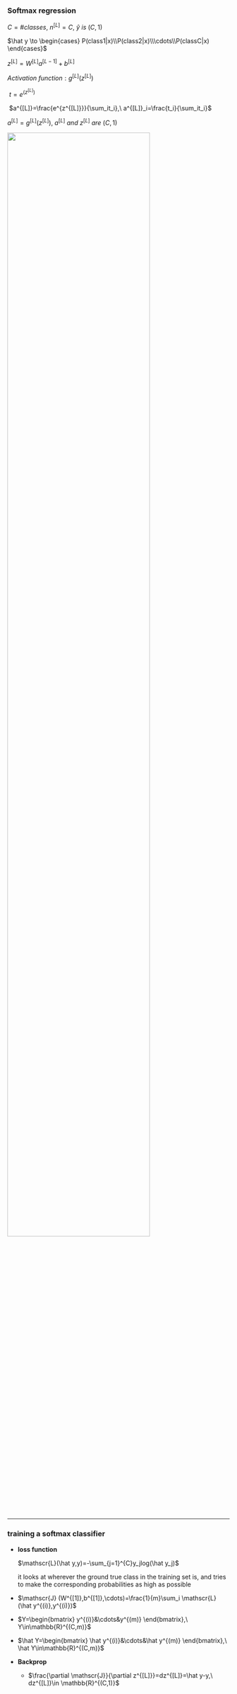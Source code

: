 ### Softmax regression

$C=\#classes,\ n^{[L]}=C,\ \hat y\ is\ (C, 1)$

$\hat y \to \begin{cases} P(class1|x)\\P(class2|x)\\\cdots\\P(classC|x)  \end{cases}$

$z^{[L]}=W^{[L]}a^{[L-1]}+b^{[L]}$

$Activation\ function: g^{[L]}(z^{[L]})$

​	$t=e^{(z^{[L]})}​$

​	$a^{[L]}=\frac{e^{z^{[L]}}}{\sum_it_i},\ a^{[L]}_i=\frac{t_i}{\sum_it_i}​$

$a^{[L]}=g^{[L]}(z^{[L]}),\ a^{[L]}\ and\ z^{[L]}\ are\ (C, 1)$

<img src='https://raw.githubusercontent.com/yujuezhao/deeplearning-course/master/2%E3%80%81Improving%20Deep%20Neural%20Networks%EF%BC%9AHyperparameter%20tuning%2C%20Regularization%20and%20Optimization/Week3/Lesson3/images/1.PNG' width='80%'>

***

### training a softmax classifier

* **loss function**

  $\mathscr{L}(\hat y,y)=-\sum_{j=1}^{C}y_jlog(\hat y_j)$

  it looks at wherever the ground true class in the training set is, and tries to make the corresponding probabilities as high as possible

* $\mathscr{J} (W^{[1]},b^{[1]},\cdots)=\frac{1}{m}\sum_i \mathscr{L}(\hat y^{(i)},y^{(i)})​$

* $Y=\begin{bmatrix} y^{(i)}&\cdots&y^{(m)}  \end{bmatrix},\ Y\in\mathbb{R}^{(C,m)}$
* $\hat Y=\begin{bmatrix} \hat y^{(i)}&\cdots&\hat y^{(m)}  \end{bmatrix},\ \hat Y\in\mathbb{R}^{(C,m)}$

* **Backprop**

  * $\frac{\partial \mathscr{J}}{\partial z^{[L]}}=dz^{[L]}=\hat y-y,\ dz^{[L]}\in \mathbb{R}^{(C,1)}$

